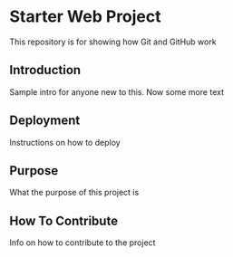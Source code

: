 # Starter Web Project

This repository is for showing how Git and GitHub work

## Introduction

Sample intro for anyone new to this. Now some more text

## Deployment

Instructions on how to deploy

## Purpose

What the purpose of this project is

## How To Contribute

Info on how to contribute to the project
